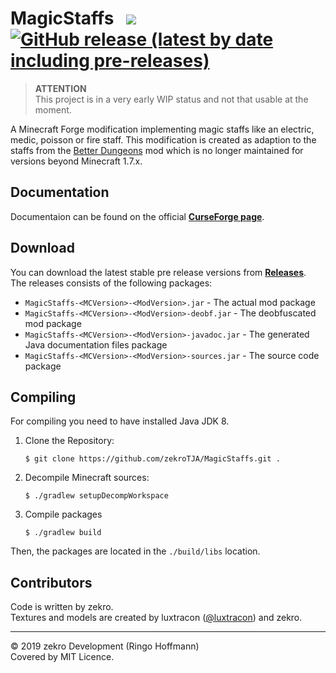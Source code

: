 # MagicStaffs &nbsp; [![](https://travis-ci.org/zekroTJA/MagicStaffs.svg?branch=master)](https://travis-ci.org/zekroTJA/MagicStaffs) [![GitHub release (latest by date including pre-releases)](https://img.shields.io/github/v/release/zekroTJA/MagicStaffs?include_prereleases)](https://github.com/zekroTJA/MagicStaffs/releases)

> **ATTENTION**  
> This project is in a very early WIP status and not that usable at the moment.

A Minecraft Forge modification implementing magic staffs like an electric, medic, poisson or fire staff. This modification is created as adaption to the staffs from the [Better Dungeons](https://www.curseforge.com/minecraft/mc-mods/better-dungeons) mod which is no longer maintained for versions beyond Minecraft 1.7.x.

## Documentation

Documentaion can be found on the official [**CurseForge page**](https://www.curseforge.com/minecraft/mc-mods/magicstaffs).

## Download

You can download the latest stable pre release versions from [**Releases**](https://github.com/zekroTJA/MagicStaffs/releases).  
The releases consists of the following packages:  
  - `MagicStaffs-<MCVersion>-<ModVersion>.jar` - The actual mod package
  - `MagicStaffs-<MCVersion>-<ModVersion>-deobf.jar` - The deobfuscated mod package
  - `MagicStaffs-<MCVersion>-<ModVersion>-javadoc.jar` - The generated Java documentation files package
  - `MagicStaffs-<MCVersion>-<ModVersion>-sources.jar` - The source code package
  
## Compiling

For compiling you need to have installed Java JDK 8.

1. Clone the Repository:  
   ```
   $ git clone https://github.com/zekroTJA/MagicStaffs.git .
   ```
   
2. Decompile Minecraft sources:  
   ```
   $ ./gradlew setupDecompWorkspace
   ```
   
 3. Compile packages  
    ```
    $ ./gradlew build
    ```
    
Then, the packages are located in the `./build/libs` location.

## Contributors

Code is written by zekro.  
Textures and models are created by luxtracon ([@luxtracon](https://twitter.com/luxtracon)) and zekro.

---

© 2019 zekro Development (Ringo Hoffmann)  
Covered by MIT Licence.
